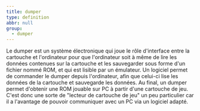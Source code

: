 ```yaml
---
title: dumper
type: definition
abbr: null
group:
  - dumper
---
```

Le dumper est un système électronique qui joue le rôle d'interface entre la cartouche et l'ordinateur pour que l'ordinateur soit à même de lire les données contenues sur la cartouche et les sauvegarder sous forme d'un fichier nommé ROM, et qui est lisible par un émulateur. Un logiciel permet de commander le dumper depuis l'ordinateur, afin que celui-ci lise les données de la cartouche et sauvegarde les données.
Au final, un dumper permet d'obtenir une ROM jouable sur PC à partir d'une cartouche de jeu. C'est donc une sorte de "lecteur de cartouche de jeu" un peu particulier car il a l'avantage de pouvoir communiquer avec un PC via un logiciel adapté.
